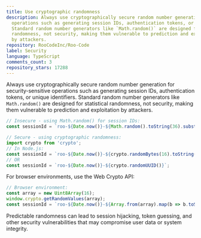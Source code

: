 ```yaml
---
title: Use cryptographic randomness
description: Always use cryptographically secure random number generation for security-sensitive
  operations such as generating session IDs, authentication tokens, or unique identifiers.
  Standard random number generators like `Math.random()` are designed for statistical
  randomness, not security, making them vulnerable to prediction and exploitation
  by attackers.
repository: RooCodeInc/Roo-Code
label: Security
language: TypeScript
comments_count: 3
repository_stars: 17288
---
```


Always use cryptographically secure random number generation for security-sensitive operations such as generating session IDs, authentication tokens, or unique identifiers. Standard random number generators like `Math.random()` are designed for statistical randomness, not security, making them vulnerable to prediction and exploitation by attackers.

```typescript
// Insecure - using Math.random() for session IDs:
const sessionId = `roo-${Date.now()}-${Math.random().toString(36).substring(7)}`;

// Secure - using cryptographic randomness:
import crypto from 'crypto';
// In Node.js:
const sessionId = `roo-${Date.now()}-${crypto.randomBytes(16).toString('hex')}`;
// OR
const sessionId = `roo-${Date.now()}-${crypto.randomUUID()}`;
```

For browser environments, use the Web Crypto API:
```javascript
// Browser environment:
const array = new Uint8Array(16);
window.crypto.getRandomValues(array);
const sessionId = `roo-${Date.now()}-${Array.from(array).map(b => b.toString(16).padStart(2, '0')).join('')}`;
```

Predictable randomness can lead to session hijacking, token guessing, and other security vulnerabilities that may compromise user data or system integrity.